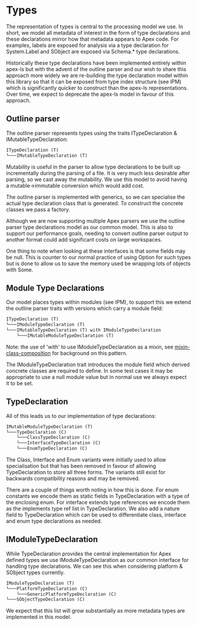# Types

The representation of types is central to the processing model we use. In short, we model all metadata of interest in the form of type declarations and these declarations mirror how that metadata appears to Apex code. For examples, labels are exposed for analysis via a type declaration for System.Label and SObject are exposed via Schema.* type declarations.

Historically these type declarations have been implemented entirely within apex-ls but with the advent of the outline parser and our wish to share this approach more widely we are re-building the type declaration model within this library so that it can be exposed from type index structure (see IPM) which is significantly quicker to construct than the apex-ls representations. Over time, we expect to deprecate the apex-ls model in favour of this approach.

## Outline parser

The outline parser represents types using the traits ITypeDeclaration & IMutableTypeDeclaration:

```txt
ITypeDeclaration (T)
└───IMutableTypeDeclaration (T)
```

Mutability is useful in the parser to allow type declarations to be built up incrementally during the parsing of a file. It is very much less desirable after parsing, so we cast away the mutability. We use this model to avoid having a mutable->immutable conversion which would add cost.

The outline parser is implemented with generics, so we can specialise the actual type declaration class that is generated. To construct the concrete classes we pass a factory.

Although we are now supporting multiple Apex parsers we use the outline parser type declarations model as our common model. This is also to support our performance goals, needing to convert outline parser output to another format could add significant costs on large workspaces.  

One thing to note when looking at these interfaces is that some fields may be null. This is counter to our normal practice of using Option for such types but is done to allow us to save the memory used be wrapping lots of objects with Some.

## Module Type Declarations

Our model places types within modules (see IPM), to support this we extend the outline parser traits with versions which carry a module field:

```txt
ITypeDeclaration (T)
└───IModuleTypeDeclaration (T)
└───IMutableTypeDeclaration (T) with IModuleTypeDeclaration
    └───IMutableModuleTypeDeclaration (T)
```

Note: the use of 'with' to use IModuleTypeDeclaration as a mixin, see [mixin-class-composition](https://docs.scala-lang.org/tour/mixin-class-composition.html) for background on this pattern.

The IModuleTypeDeclaration trait introduces the module field which derived concrete classes are required to define. In some test cases it may be appropriate to use a null module value but in normal use we always expect it to be set.

## TypeDeclaration

All of this leads us to our implementation of type declarations:

```txt
IMutableModuleTypeDeclaration (T)
└───TypeDeclaration (C)
    └───ClassTypeDeclaration (C)
    └───InterfaceTypeDeclaration (C)
    └───EnumTypeDeclaration (C)
```

The Class, Interface and Enum variants were initially used to allow specialisation but that has been removed in favour of allowing TypeDeclaration to store all three forms. The variants still exist for backwards compatibility reasons and may be removed.

There are a couple of things worth noting in how this is done. For enum constants we encode them as static fields in TypeDeclaration with a type of the enclosing enum. For interface extends type references we encode them as the implements type ref list in TypeDeclaration. We also add a nature field to TypeDeclaration which can be used to differentiate class, interface and enum type declarations as needed.

## IModuleTypeDeclaration

While TypeDeclaration provides the central implementation for Apex defined types we use IModuleTypeDeclaration as our common interface for handling type declarations. We can see this when considering platform & SObject types currently.

```txt
IModuleTypeDeclaration (T)
└───PlatformTypeDeclaration (C)
    └───GenericPlatformTypeDeclaration (C)
└───SObjectTypeDeclaration (C)
```

We expect that this list will grow substantially as more metadata types are implemented in this model.
